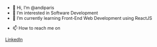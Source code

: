 - 👋 Hi, I’m @andiparis
- 👀 I’m interested in Software Development
- 🌱 I’m currently learning Front-End Web Development using ReactJS
<!-- - 💞️ I’m looking to collaborate on ... -->
- 📫 How to reach me on
<!-- <a href="https://www.instagram.com/andi_paris_bachtiar/" target="_blank">Instagram</a> and -->
<!-- <a href="https://twitter.com/<USERNAME_ANDA>" target="_blank">Twitter</a>, -->
<a href="https://www.linkedin.com/in/andi-paris-b-871960141/" target="_blank">LinkedIn</a>
<!-- <a href="https://medium.com/@<USERNAME_ANDA>" target="_blank">Medium</a> -->

<!---
andiparis/andiparis is a ✨ special ✨ repository because its `README.md` (this file) appears on your GitHub profile.
You can click the Preview link to take a look at your changes.
--->
